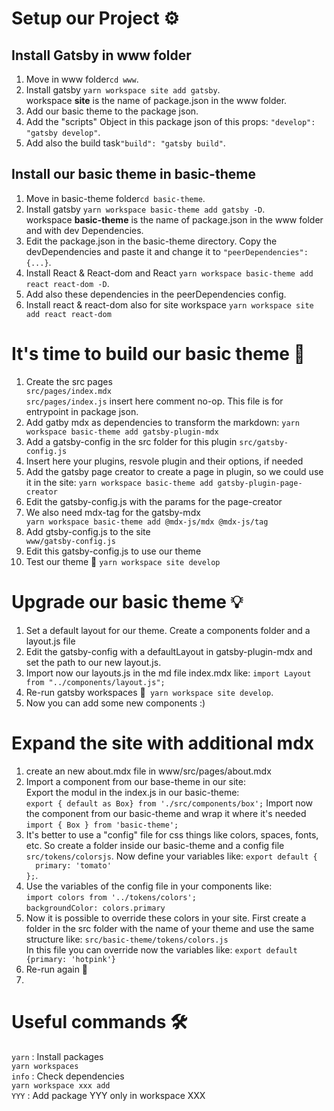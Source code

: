 # Setup our Project ⚙️

## Install Gatsby in www folder
<ol>
<li>Move in www folder<code>cd www</code>.</li>
<li>Install gatsby <code>yarn workspace site add gatsby</code>.</li>
workspace <b>site</b> is the name of package.json in the www folder.
<li>Add our basic theme to the package json.</li>
<li>Add the "scripts" Object in this package json of this props: 
<code>"develop": "gatsby develop"</code>.</li>
<li>Add also the build task<code>"build": "gatsby build"</code>.</li>
</ol>

## Install our basic theme in basic-theme
<ol>
<li>Move in basic-theme folder<code>cd basic-theme</code>.</li>
<li>Install gatsby <code>yarn workspace basic-theme add gatsby -D</code>.</li>
workspace <b>basic-theme</b> is the name of package.json in the www folder and with dev Dependencies.
<li>Edit the package.json in the basic-theme directory. Copy the devDependencies and paste it and change it to <code>"peerDependencies": {...}</code>.
</li>
<li>Install React & React-dom and React <code>yarn workspace basic-theme add react react-dom -D</code>.</li>
<li>Add also these dependencies in the peerDependencies config.
<li> Install react & react-dom also for site workspace
<code>yarn workspace site add react react-dom</code>
</li>
</ol>

# It's time to build our basic theme 🎉
<ol>
<li>Create the src pages</li>
<code>src/pages/index.mdx</code></br>
<code>src/pages/index.js</code> insert here comment no-op. This file is for entrypoint in package json.
<li>Add gatby mdx as dependencies to transform the markdown: 
<code>yarn workspace basic-theme add gatsby-plugin-mdx</code>
</li>
<li>Add a gatsby-config in the src folder for this plugin
<code>src/gatsby-config.js</code>
</li>
<li>Insert here your plugins, resvole plugin and their options, if needed</li>
<li>Add the gatsby page creator to create a page in plugin, so we could use it in the site:
<code>yarn workspace basic-theme add gatsby-plugin-page-creator</code>
<li>Edit the gatsby-config.js with the params for the page-creator</li>
<li>We also need mdx-tag for the gatsby-mdx</li>
<code>yarn workspace basic-theme add @mdx-js/mdx @mdx-js/tag</code>
</li>
<li>Add gtsby-config.js to the site</li>
<code>www/gatsby-config.js</code>
<li>Edit this gatsby-config.js to use our theme</li>
<li>Test our theme 🎉 <code>yarn workspace site develop</code></li>
</ol>

# Upgrade our basic theme 💡
<ol>
<li>Set a default layout for our theme. Create a components folder and a layout.js file</li>
<li>Edit the gatsby-config with a defaultLayout in gatsby-plugin-mdx and set the path to our new layout.js.</li>
<li>Import now our layouts.js in the md file index.mdx like: <code>import Layout from "../components/layout.js";</code></li>
<li>Re-run gatsby workspaces 🎉<code> yarn workspace site develop</code>.</li>
<li>Now you can add some new components :)</li>
</ol>

# Expand the site with additional mdx
<ol>
<li>create an new about.mdx file in www/src/pages/about.mdx</li>
<li>Import a component from our base-theme in our site: </br>
Export the modul in the index.js in our basic-theme: </br>
<code>export { default as Box} from './src/components/box';</code>
Import now the component from our basic-theme and wrap it where it's needed </br>
<code>import { Box } from 'basic-theme';</code>
</li>
<li>It's better to use a "config" file for css things like colors, spaces, fonts, etc. So create a folder inside our basic-theme and a config file <code>src/tokens/colorsjs</code>.
Now define your variables like: <code>export default {
  primary: 'tomato'
};</code>.
</li>
<li>Use the variables of the config file in your components like:</br>
<code>import colors from '../tokens/colors';</code></br>
<code>backgroundColor: colors.primary</code>
</li>
<li>Now it is possible to override these colors in your site. First create a folder in the src folder with the name of your theme and use the same structure like: <code>src/basic-theme/tokens/colors.js</code></br>
In this file you can override now the variables like: <code>export default {primary: 'hotpink'}</code>
</li>
<li>Re-run again 🎉<li>
</ol>

# Useful commands  🛠
<code>yarn</code> : Install packages </br>
<code>yarn workspaces info</code> : Check dependencies </br>
<code>yarn workspace xxx add YYY</code> : Add package YYY only in workspace XXX